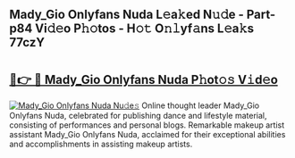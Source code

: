 ## Mady_Gio Onlyfans Nuda L𝚎a𝚔ed N𝚞𝚍e - Part-p84 Vi𝚍𝚎o P𝚑𝚘tos - H𝚘𝚝 O𝚗𝚕yf𝚊ns L𝚎a𝚔s 77czY

# <h2><a href="http://kfe1ayd.oniu.top/?m=Mady_Gio+Onlyfans+Nuda">🔗👉 🔴 Mady_Gio Onlyfans Nuda P𝚑ot𝚘𝚜 V𝚒d𝚎o</a></h2>

[![Mady_Gio Onlyfans Nuda Nu𝚍e𝚜](https://i.imgur.com/0qMVB7G.gif)](http://kfe1ayd.oniu.top/?m=Mady_Gio+Onlyfans+Nuda)
Online thought leader Mady_Gio Onlyfans Nuda, celebrated for publishing dance and lifestyle material, consisting of performances and personal blogs. Remarkable makeup artist assistant Mady_Gio Onlyfans Nuda, acclaimed for their exceptional abilities and accomplishments in assisting makeup artists.  
